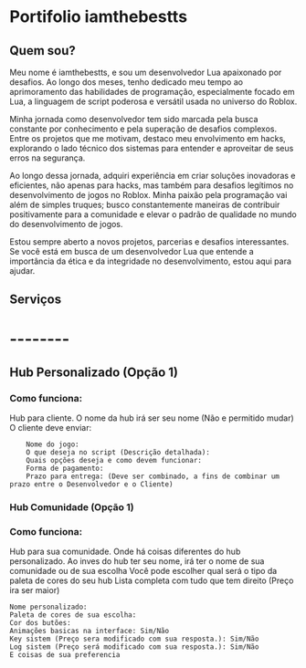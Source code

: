 # Portifolio iamthebestts

## Quem sou?

Meu nome é iamthebestts, e sou um desenvolvedor Lua apaixonado por desafios. Ao longo dos meses, tenho dedicado meu tempo ao aprimoramento das habilidades de programação, especialmente focado em Lua, a linguagem de script poderosa e versátil usada no universo do Roblox.

Minha jornada como desenvolvedor tem sido marcada pela busca constante por conhecimento e pela superação de desafios complexos. Entre os projetos que me motivam, destaco meu envolvimento em hacks, explorando o lado técnico dos sistemas para entender e aproveitar de seus erros na segurança.

Ao longo dessa jornada, adquiri experiência em criar soluções inovadoras e eficientes, não apenas para hacks, mas também para desafios legítimos no desenvolvimento de jogos no Roblox. Minha paixão pela programação vai além de simples truques; busco constantemente maneiras de contribuir positivamente para a comunidade e elevar o padrão de qualidade no mundo do desenvolvimento de jogos.

Estou sempre aberto a novos projetos, parcerias e desafios interessantes. Se você está em busca de um desenvolvedor Lua que entende a importância da ética e da integridade no desenvolvimento, estou aqui para ajudar.

## Serviços
# --------
## Hub Personalizado (Opção 1)
### Como funciona:
Hub para cliente. O nome da hub irá ser seu nome (Não e permitido mudar)
O cliente deve enviar:
```exemplo
    Nome do jogo: 
    O que deseja no script (Descrição detalhada):
    Quais opções deseja e como devem funcionar:
    Forma de pagamento:
    Prazo para entrega: (Deve ser combinado, a fins de combinar um prazo entre o Desenvolvedor e o Cliente)
```
### Hub Comunidade (Opção 1)
### Como funciona:
Hub para sua comunidade. Onde há coisas diferentes do hub personalizado.
Ao inves do hub ter seu nome, irá ter o nome de sua comunidade ou de sua escolha
Você pode escolher qual será o tipo da paleta de cores do seu hub 
Lista completa com tudo que tem direito (Preço ira ser maior)
```exemplo
Nome personalizado:
Paleta de cores de sua escolha:
Cor dos butões:
Animações basicas na interface: Sim/Não
Key sistem (Preço sera modificado com sua resposta.): Sim/Não
Log sistem (Preço será modificado com sua resposta.): Sim/Não
E coisas de sua preferencia
```
